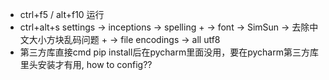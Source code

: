 + ctrl+f5 / alt+f10 运行
+ ctrl+alt+s settings -> inceptions -> spelling 
                    + -> font -> SimSun -> 去除中文大小方块乱码问题
                    + -> file encodings -> all utf8
+ 第三方库直接cmd pip install后在pycharm里面没用，要在pycharm第三方库里头安装才有用, how to config??

